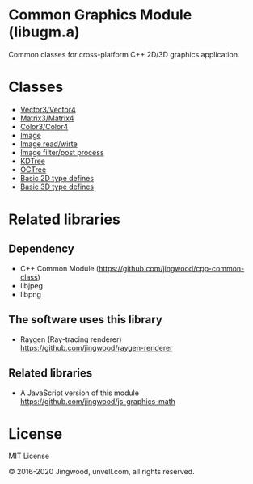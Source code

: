 # Common Graphics Module (libugm.a)

Common classes for cross-platform C++ 2D/3D graphics application.

# Classes

- [Vector3/Vector4](src/ugm/vector.h)
- [Matrix3/Matrix4](src/ugm/matrix.h)
- [Color3/Color4](src/ugm/color.h)
- [Image](src/ugm/image.h)
- [Image read/wirte](src/ugm/imgcodec.h)
- [Image filter/post process](src/ugm/imgfilter.h)
- [KDTree](src/ugm/kdtree.h)
- [OCTree](src/ugm/octree.h)
- [Basic 2D type defines](src/ugm/types2d.h)
- [Basic 3D type defines](src/ugm/types3d.h)

# Related libraries

## Dependency

- C++ Common Module (https://github.com/jingwood/cpp-common-class)
- libjpeg
- libpng

## The software uses this library

- Raygen (Ray-tracing renderer)<br/>
  https://github.com/jingwood/raygen-renderer

## Related libraries

- A JavaScript version of this module<br/>
  https://github.com/jingwood/js-graphics-math

# License

MIT License 

© 2016-2020 Jingwood, unvell.com, all rights reserved.
